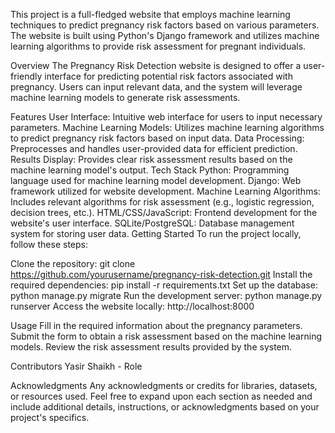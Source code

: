 This project is a full-fledged website that employs machine learning techniques to predict pregnancy risk factors based on various parameters. The website is built using Python's Django framework and utilizes machine learning algorithms to provide risk assessment for pregnant individuals.

Overview
The Pregnancy Risk Detection website is designed to offer a user-friendly interface for predicting potential risk factors associated with pregnancy. Users can input relevant data, and the system will leverage machine learning models to generate risk assessments.

Features
User Interface: Intuitive web interface for users to input necessary parameters.
Machine Learning Models: Utilizes machine learning algorithms to predict pregnancy risk factors based on input data.
Data Processing: Preprocesses and handles user-provided data for efficient prediction.
Results Display: Provides clear risk assessment results based on the machine learning model's output.
Tech Stack
Python: Programming language used for machine learning model development.
Django: Web framework utilized for website development.
Machine Learning Algorithms: Includes relevant algorithms for risk assessment (e.g., logistic regression, decision trees, etc.).
HTML/CSS/JavaScript: Frontend development for the website's user interface.
SQLite/PostgreSQL: Database management system for storing user data.
Getting Started
To run the project locally, follow these steps:

Clone the repository: git clone https://github.com/yourusername/pregnancy-risk-detection.git
Install the required dependencies: pip install -r requirements.txt
Set up the database: python manage.py migrate
Run the development server: python manage.py runserver
Access the website locally: http://localhost:8000

Usage
Fill in the required information about the pregnancy parameters.
Submit the form to obtain a risk assessment based on the machine learning models.
Review the risk assessment results provided by the system.

Contributors
Yasir Shaikh - Role

Acknowledgments
Any acknowledgments or credits for libraries, datasets, or resources used.
Feel free to expand upon each section as needed and include additional details, instructions, or acknowledgments based on your project's specifics.

